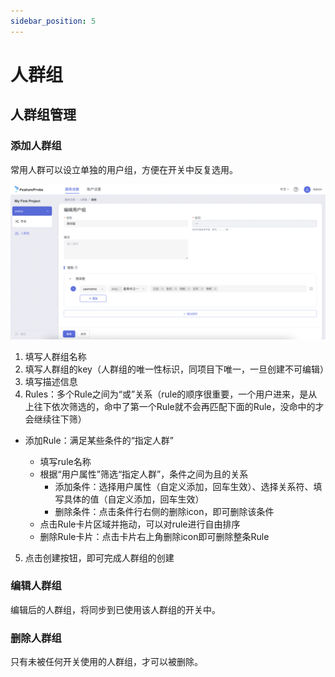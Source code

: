 ```yaml
---
sidebar_position: 5
---
```


# 人群组

## 人群组管理
### 添加人群组
常用人群可以设立单独的用户组，方便在开关中反复选用。

![segment screenshot](../../../../../pictures/segment.png)

1. 填写人群组名称
2. 填写人群组的key（人群组的唯一性标识，同项目下唯一，一旦创建不可编辑）
3. 填写描述信息
4. Rules：多个Rule之间为“或”关系（rule的顺序很重要，一个用户进来，是从上往下依次筛选的，命中了第一个Rule就不会再匹配下面的Rule，没命中的才会继续往下筛）

  - 添加Rule：满足某些条件的“指定人群”
 
    + 填写rule名称
    + 根据“用户属性”筛选“指定人群”，条件之间为且的关系
      * 添加条件：选择用户属性（自定义添加，回车生效）、选择关系符、填写具体的值（自定义添加，回车生效）
      * 删除条件：点击条件行右侧的删除icon，即可删除该条件
    + 点击Rule卡片区域并拖动，可以对rule进行自由排序
    + 删除Rule卡片：点击卡片右上角删除icon即可删除整条Rule

5. 点击创建按钮，即可完成人群组的创建


### 编辑人群组
编辑后的人群组，将同步到已使用该人群组的开关中。

### 删除人群组
只有未被任何开关使用的人群组，才可以被删除。
